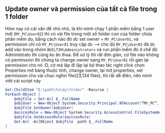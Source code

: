 ## Update owner và permission của tất cả file trong 1 folder

Hôm nay có cái vấn đề nhỏ nhỏ, là khi mình chạy 1 phần mềm bằng 1 user mới (`MY_PC\User02`) thì có vài file trong một số folder con của folder chứa phần mềm do, bằng cách nào đó dc set owner = `MY_PC\User01`, và permission chỉ có `MY_PC\User01` truy cập dc --> cho dù `MY_PC\User02` đã dc add vào trong nhóm `BUILTIN\Administrators` và run phần mềm đó ở chế độ Administrato thì cũng ko ăn thua. 
Để xử lý thì rất đơn giản, cứ file nào không có permission thì chúng ta change owner sang `MY_PC\User01` rồi gán lại permission cho nó :D, cơ mà lặp đi lặp lại bộ thao tác right click chọn Properties mở bảng thuộc tính, change owner, lại mở properties, set permission cho vài chục nghìn file(23,134 files), thì rất dễ điên, nên mình viêt cái script này 

```powershell 
Get-ChildItem "E:\path\to\my\folder" -Recurse | 
ForEach-Object {
    $objFile = Get-Acl $_.FullName
    $objUser = New-Object System.Security.Principal.NTAccount(“MY_PC”, “User02”)
    $objFile.SetOwner($objUser)
    $acccesRule = New-Object System.Security.AccessControl.FileSystemAccessRule("BUILTIN\Administrators", "FullControl", "Allow")
    $objFile.SetAccessRule($acccesRule)
    Set-Acl -AclObject $objFile -path $_.FullName
}
```
